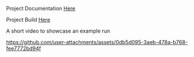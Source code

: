 Project Documentation [Here](Deliverables/Documentation.pdf)

Project Build [Here](https://github.com/adenzu/Golf-Collector/releases/tag/1.0.0)

A short video to showcase an example run

https://github.com/user-attachments/assets/0db5d095-3aeb-478a-b768-fee7772bd94f

